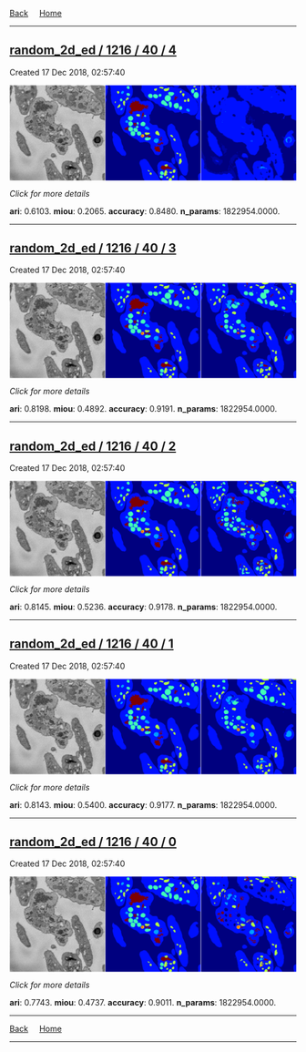 
[Back](..)&nbsp;&nbsp;&nbsp;&nbsp;&nbsp;[Home](https://leapmanlab.github.io/snapshots)

---

<div class="summary"><a href="4"><h2>random_2d_ed / 1216 / 40 / 4</h2></a><p>Created 17 Dec 2018, 02:57:40
</p><a href="4"><img src="4/media/summary.png" align="center"></a><p>
<i>Click for more details</i>
</p></div>

**ari**: 0.6103. **miou**: 0.2065. **accuracy**: 0.8480. **n_params**: 1822954.0000. 

---

<div class="summary"><a href="3"><h2>random_2d_ed / 1216 / 40 / 3</h2></a><p>Created 17 Dec 2018, 02:57:40
</p><a href="3"><img src="3/media/summary.png" align="center"></a><p>
<i>Click for more details</i>
</p></div>

**ari**: 0.8198. **miou**: 0.4892. **accuracy**: 0.9191. **n_params**: 1822954.0000. 

---

<div class="summary"><a href="2"><h2>random_2d_ed / 1216 / 40 / 2</h2></a><p>Created 17 Dec 2018, 02:57:40
</p><a href="2"><img src="2/media/summary.png" align="center"></a><p>
<i>Click for more details</i>
</p></div>

**ari**: 0.8145. **miou**: 0.5236. **accuracy**: 0.9178. **n_params**: 1822954.0000. 

---

<div class="summary"><a href="1"><h2>random_2d_ed / 1216 / 40 / 1</h2></a><p>Created 17 Dec 2018, 02:57:40
</p><a href="1"><img src="1/media/summary.png" align="center"></a><p>
<i>Click for more details</i>
</p></div>

**ari**: 0.8143. **miou**: 0.5400. **accuracy**: 0.9177. **n_params**: 1822954.0000. 

---

<div class="summary"><a href="0"><h2>random_2d_ed / 1216 / 40 / 0</h2></a><p>Created 17 Dec 2018, 02:57:40
</p><a href="0"><img src="0/media/summary.png" align="center"></a><p>
<i>Click for more details</i>
</p></div>

**ari**: 0.7743. **miou**: 0.4737. **accuracy**: 0.9011. **n_params**: 1822954.0000. 

---

[Back](..)&nbsp;&nbsp;&nbsp;&nbsp;&nbsp;[Home](https://leapmanlab.github.io/snapshots)

---